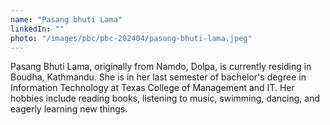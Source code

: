 ```yaml
---
name: "Pasang bhuti Lama"
linkedIn: ""
photo: "/images/pbc/pbc-202404/pasang-bhuti-lama.jpeg"
---
```


Pasang Bhuti Lama, originally from Namdo, Dolpa, is currently residing in Boudha, Kathmandu. She is in her last semester of bachelor's degree in Information Technology at Texas College of Management and IT. Her hobbies include reading books, listening to music, swimming, dancing, and eagerly learning new things.
